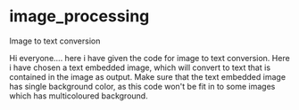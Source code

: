 # image_processing
Image to text conversion

Hi everyone....
here i have given the code for image to text conversion.
Here i have chosen a text embedded image, which will convert to text that is contained in the image as output.
Make sure that the text embedded image has single background color, as this code won't be fit in to some images which has multicoloured background.

